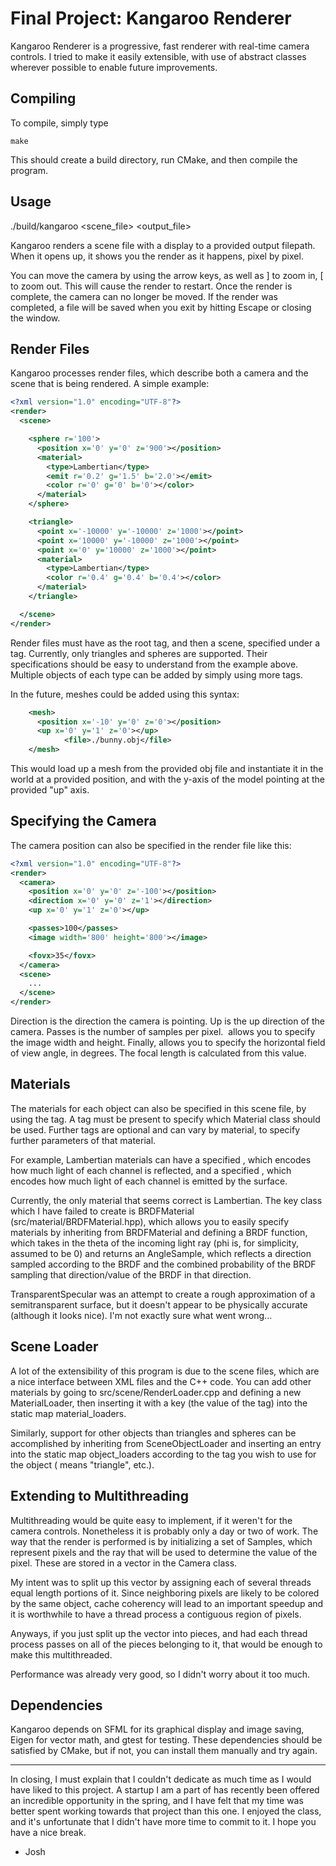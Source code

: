 Final Project: Kangaroo Renderer
================================

Kangaroo Renderer is a progressive, fast renderer with real-time camera
controls. I tried to make it easily extensible, with use of abstract classes
wherever possible to enable future improvements.

Compiling
---------
To compile, simply type 

	make

This should create a build directory, run CMake, and then compile the program.

Usage
-----
./build/kangaroo <scene_file> <output_file>

Kangaroo renders a scene file with a display to a provided output filepath.
When it opens up, it shows you the render as it happens, pixel by pixel. 

You can move the camera by using the arrow keys, as well as ] to zoom in, [ to
zoom out.  This will cause the render to restart. Once the render is complete,
the camera can no longer be moved. If the render was completed, a file will be
saved when you exit by hitting Escape or closing the window.

Render Files
------------
Kangaroo processes render files, which describe both a camera and the scene that is
being rendered. A simple example:

```xml
<?xml version="1.0" encoding="UTF-8"?>
<render>
  <scene>

    <sphere r='100'>
      <position x='0' y='0' z='900'></position>
      <material>
        <type>Lambertian</type>
        <emit r='0.2' g='1.5' b='2.0'></emit>
        <color r='0' g='0' b='0'></color>
      </material>
    </sphere>

    <triangle>
      <point x='-10000' y='-10000' z='1000'></point>
      <point x='10000' y='-10000' z='1000'></point>
      <point x='0' y='10000' z='1000'></point>
      <material>
        <type>Lambertian</type>
        <color r='0.4' g='0.4' b='0.4'></color>
      </material>
    </triangle>

  </scene>
</render>
```

Render files must have <render> as the root tag, and then a scene, specified
under a <scene> tag. Currently, only triangles and spheres are supported. Their
specifications should be easy to understand from the example above. Multiple
objects of each type can be added by simply using more tags.

In the future, meshes could be added using this syntax:
```xml
    <mesh>
      <position x='-10' y='0' z='0'></position>
      <up x='0' y='1' z='0'></up>
			<file>./bunny.obj</file>
    </mesh>
```

This would load up a mesh from the provided obj file and instantiate it in the
world at a provided position, and with the y-axis of the model pointing at the
provided "up" axis.

Specifying the Camera
---------------------
The camera position can also be specified in the render file like this:
```xml
<?xml version="1.0" encoding="UTF-8"?>
<render>
  <camera>
    <position x='0' y='0' z='-100'></position>
    <direction x='0' y='0' z='1'></direction>
    <up x='0' y='1' z='0'></up>

    <passes>100</passes>
    <image width='800' height='800'></image>

    <fovx>35</fovx>
  </camera>
  <scene>
	...
  </scene>
</render>
```

Direction is the direction the camera is pointing. Up is the up direction of the
camera. Passes is the number of samples per pixel. <image> allows you to specify
the image width and height. Finally, <fovx> allows you to specify the horizontal
field of view angle, in degrees. The focal length is calculated from this
value.

Materials
---------
The materials for each object can also be specified in this scene file, by using
the <material> tag. A <type> tag must be present to specify which Material class
should be used. Further tags are optional and can vary by material, to specify
further parameters of that material. 

For example, Lambertian materials can have
a specified <color>, which encodes how much light of each channel is reflected,
and a specified <emit>, which encodes how much light of each channel is emitted
by the surface.

Currently, the only material that seems correct is Lambertian. The key class
which I have failed to create is BRDFMaterial (src/material/BRDFMaterial.hpp),
which allows you to easily specify materials by inheriting from BRDFMaterial and
defining a BRDF function, which takes in the theta of the incoming light ray
(phi is, for simplicity, assumed to be 0) and returns an AngleSample, which
reflects a direction sampled according to the BRDF and the combined probability
of the BRDF sampling that direction/value of the BRDF in that direction.

TransparentSpecular was an attempt to create a rough approximation of a
semitransparent surface, but it doesn't appear to be physically accurate
(although it looks nice). I'm not exactly sure what went wrong...

Scene Loader
------------
A lot of the extensibility of this program is due to the scene files, which are
a nice interface between XML files and the C++ code. You can add other materials
by going to src/scene/RenderLoader.cpp and defining a new MaterialLoader, then
inserting it with a key (the value of the <type> tag) into the static map
material_loaders.

Similarly, support for other objects than triangles and spheres can be
accomplished by inheriting from SceneObjectLoader and inserting an entry into
the static map object_loaders according to the tag you wish to use for the
object (<triangle> means "triangle", etc.).


Extending to Multithreading
---------------------------
Multithreading would be quite easy to implement, if it weren't for the camera
controls. Nonetheless it is probably only a day or two of work. The way that the
render is performed is by initializing a set of Samples, which represent pixels
and the ray that will be used to determine the value of the pixel. These are
stored in a vector in the Camera class.

My intent was to split up this vector by assigning each of several threads equal
length portions of it. Since neighboring pixels are likely to be colored by the
same object, cache coherency will lead to an important speedup and it is
worthwhile to have a thread process a contiguous region of pixels.

Anyways, if you just split up the vector into pieces, and had each thread
process passes on all of the pieces belonging to it, that would be enough to
make this multithreaded.

Performance was already very good, so I didn't worry about it too much.


Dependencies
------------
Kangaroo depends on SFML for its graphical display and image saving, Eigen for
vector math, and gtest for testing. These dependencies should be satisfied by
CMake, but if not, you can install them manually and try again.

--------------

In closing, I must explain that I couldn't dedicate as much time as I would have
liked to this project. A startup I am a part of has recently been offered an
incredible opportunity in the spring, and I have felt that my time was better
spent working towards that project than this one. I enjoyed the class, and it's
unfortunate that I didn't have more time to commit to it. I hope you have a nice
break.

- Josh
